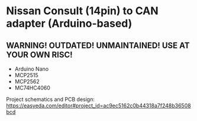 # Nissan Consult (14pin) to CAN adapter (Arduino-based)

## WARNING! OUTDATED! UNMAINTAINED! USE AT YOUR OWN RISC!

* Arduino Nano
* MCP2515
* MCP2562
* MC74HC4060

Project schematics and PCB design:
https://easyeda.com/editor#project_id=ac9ec5162c0b44318a7f248b36508bcd